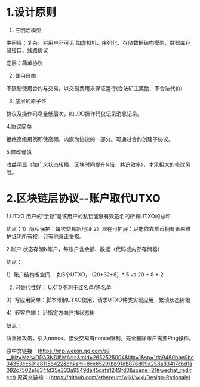 #  1.设计原则

1. 三明治模型

中间层：复杂、对用户不可见   如虚拟机、序列化、存储数据结构模型、数据库存储接口、线路协议

底层：简单协议

2. 使用自由

不限制使用合约与交易。以交易费用来保证运行(合法矿工奖励、不合法代价)

3. 底层的原子性

协议及操作码尽量低层次，如LOG操作码仅记录消息记录。

4.协议简单

拒绝高级用例即使高频，内嵌为协议的一部分。可通过合约创建子协议。

5.修改谨慎

收益明显（如广义状态转换、区块时间提升N倍，共识效率），才承担大的修改风险。

#  2.区块链层协议--账户取代UTXO

1.UTXO  用户的“余额”是该用户的私钥能够有效签名的所有UTXO的总和  

优点：1）隐私保护：每次交易新地址   2）潜在可扩展：只能依靠货币拥有者来维护证明所有权，只有他真正受损。

2.账户  状态存储N账户，每账户含余额、数据（代码或内部存储器）

优点：

1）账户结构省空间： 如5个UTXO， (20+32+8）* 5   vs  20 + 8 + 2

2) 可替代性好： UXTO不利于红名单/黑名单

3）写应用简单：脚本限制UTXO使用、请求UTXO种类实现应用，繁琐状态树根

4）轻客户端： 沿指定方向扫描状态树

缺点：

防重播攻击，引入nonce。接受交易有nonce限制。完全删除账户需要Ping操作。


原中文链接：(https://mp.weixin.qq.com/s?__biz=MzIwODA3NDI5MA==&mid=2652525004&idx=1&sn=1da9480bbe0bc34353cc591c8115b422&chksm=8ce65291bb91db876d09a258a83417cbd1a082c7502e1d34fd35e333a9549da45cafa1249fd0&scene=21#wechat_redirect)
原英文链接：(https://github.com/ethereum/wiki/wiki/Design-Rationale)



